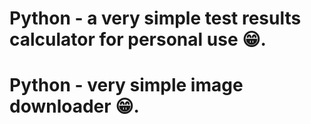 # Python - a very simple test results calculator for personal use 😁.
# Python - very simple image downloader 😁.
